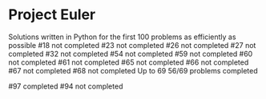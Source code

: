 # Project Euler
 Solutions written in Python for the first 100 problems as efficiently as possible
#18 not completed
#23 not completed
#26 not completed
#27 not completed
#32 not completed
#54 not completed
#59 not completed
#60 not completed
#61 not completed
#65 not completed
#66 not completed
#67 not completed
#68 not completed
Up to 69 56/69 problems completed


#97 completed
#94 not completed